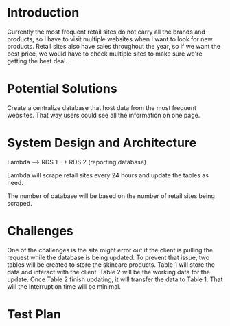 # Introduction

Currently the most frequent retail sites do not carry all the brands and products, so I have to visit multiple websites when I want to look for new products.  Retail sites also have sales throughout the year, so if we want the best price, we would have to check multiple sites to make sure we're getting the best deal.

# Potential Solutions

Create a centralize database that host data from the most frequent websites.  That way users could see all the information on one page.

# System Design and Architecture
Lambda --> RDS 1 --> RDS 2 (reporting database)

Lambda will scrape retail sites every 24 hours and update the tables as need. 

The number of database will be based on the number of retail sites being scraped.  

# Challenges

One of the challenges is the site might error out if the client is pulling the request while the database is being updated. To prevent that issue, two tables will be created to store the skincare products.  Table 1 will store the data and interact with the client.  Table 2 will be the working data for the update.  Once Table 2 finish updating, it will transfer the data to Table 1.  That will the interruption time will be minimal.

# Test Plan